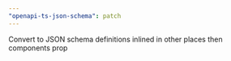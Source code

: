 ```yaml
---
"openapi-ts-json-schema": patch
---
```


Convert to JSON schema definitions inlined in other places then components prop
